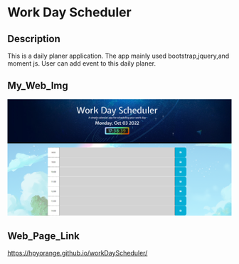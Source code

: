 # Work Day Scheduler 

## Description
This is a daily planer application. The app mainly used bootstrap,jquery,and moment js. User can add event to this daily planer.
## My_Web_Img
![Web brief](asset/img/WorkDayScheduler.png "Web sample")

## Web_Page_Link
https://hpyorange.github.io/workDayScheduler/